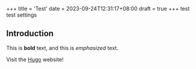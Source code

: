 +++
title = 'Test'
date = 2023-09-24T12:31:17+08:00
draft = true
+++
test test settings

## Introduction

This is **bold** text, and this is *emphasized* text.

Visit the [Hugo](https://gohugo.io) website!
